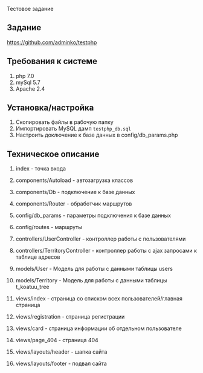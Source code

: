 Тестовое задание

## Задание
https://github.com/adminko/testphp

## Требования к системе
1. php 7.0
2. mySql 5.7
3. Apache 2.4

## Установка/настройка
1. Скопировать файлы в рабочую папку
2. Импортировать MySQL дамп `testphp_db.sql`
3. Настроить доключение к базе данных в config/db_params.php

## Техническое описание
1. index - точка входа

2. components/Autoload - автозагрузка классов
3. components/Db - подключение к базе данных
4. components/Router - обработчик маршрутов

5. config/db_params - параметры подключения к базе данных
6. config/routes - маршруты
7. controllers/UserController - контроллер работы с пользователями
8. controllers/TerritoryController - контроллер работы с ajax запросами к таблице адресов

9. models/User - Модель для работы с данными таблицы users
10. models/Territory - Модель для работы с данными таблицы t_koatuu_tree

11. views/index - страница со списком всех пользователей/главная страница
12. views/registration - страница регистрации
13. views/card - страница информации об отдельном пользователе
14. views/page_404 - страница 404
15. views/layouts/header - шапка сайта
16. views/layouts/footer - подвал сайта
